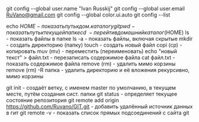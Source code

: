 git config --global user.name "Ivan Russkij"
git config --global user.email RuVano@gmail.com
git config --global color.ui.auto
git config --list


echo $HOME										- показать путь к дом. каталогу git
pwd														- показать путь к текущей папке
cd ~													- перейти в домашний каталог ($HOME)
ls														- показать файлы в папке
ls -a													- показать файлы, включая скрытые
mkdir													- создать директорию (папку)
touch													- создать новый файл
copi (cp)											- копировать
muv (mv)											- переместить (переименовать)
echo "новый текст" > файл.txt	- перезаписать содержимое файла
cat файл.txt									- показать содержимое файла
remove (rm)										- удалить мимо корзины
remove (rm) -R папка					- удалить директорию и её вложения рекурсивно, мимо корзины

git init											- создаёт  ветку, с именем master по умолчанию, в текущем месте, путём создания сист. папки
git status 										- определяет текущее состояние репозитория
git remote add origin https://github.com/Ruvano/GIT.git					- добавить удалённый источник данных в гит
git remote -v									- показать список прямых подсоединений с сайта git